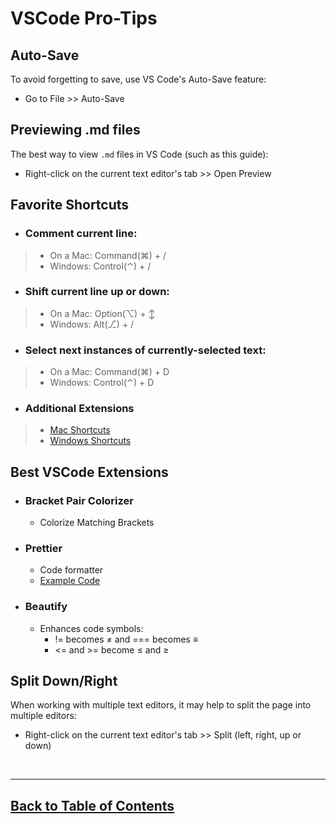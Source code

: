 # VSCode Pro-Tips

## Auto-Save

To avoid forgetting to save, use VS Code's Auto-Save feature:
- Go to File >> Auto-Save

## Previewing .md files

The best way to view `.md` files in VS Code (such as this guide):
- Right-click on the current text editor's tab >> Open Preview

## Favorite Shortcuts

- ### Comment current line:
> - On a Mac: Command(⌘) + /
> - Windows: Control(⌃) + /

- ### Shift current line up or down:
> - On a Mac: Option(⌥) + ↕︎
> - Windows: Alt(⎇) + /

- ### Select next instances of currently-selected text:
> - On a Mac: Command(⌘) + D
> - Windows: Control(⌃) + D

- ### Additional Extensions

> - [Mac Shortcuts](https://code.visualstudio.com/shortcuts/keyboard-shortcuts-macos.pdf)
> - [Windows Shortcuts](https://code.visualstudio.com/shortcuts/keyboard-shortcuts-windows.pdf)


## Best VSCode Extensions

- ### Bracket Pair Colorizer
    - Colorize Matching Brackets
- ### Prettier
    - Code formatter
    - [Example Code](https://prettier.io/playground/)
- ### Beautify
    - Enhances code symbols:
        - != becomes ≠ and === becomes ≡
        - <= and >= become ≤ and ≥

## Split Down/Right

When working with multiple text editors, it may help to split the page into multiple editors:
- Right-click on the current text editor's tab >> Split (left, right, up or down)

<br>

<hr>

## [Back to Table of Contents](./README.md)